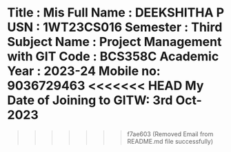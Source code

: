 Title : Mis
Full Name : DEEKSHITHA P
USN : 1WT23CS016
Semester : Third
Subject Name : Project Management with GIT
Code : BCS358C
Academic Year : 2023-24
Mobile no: 9036729463
<<<<<<< HEAD
My Date of Joining to GITW: 3rd Oct-2023
=======


>>>>>>> f7ae603 (Removed Email from README.md file successfully)
